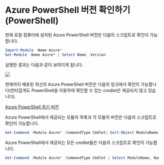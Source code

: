 # Azure PowerShell 버전 확인하기 (PowerShell)

현재 로컬 컴퓨터에 설치된 Azure PowerShell 버전은 다음의 스크립트로 확인이 가능합니다.

```powershell
Import-Module -Name Azure*
Get-Module -Name Azure* | Select Name, Version
```
실행한 결과는 다음과 같이 보여지게 됩니다.

![](https://jyseongfileshare.blob.core.windows.net/images/version-01.png)

현재까지 배포된 최신의 Azure PowerShell 버전은 다음의 링크에서 확인이 가능합니다(안타깝게도 PowerShell을 이용하여 확인할 수 있는 cmdlet은 제공되지 않고 있습니다).

[Azure PowerShell 최신 버전](https://github.com/Azure/azure-powershell/releases)

Azure PowerShell에서 제공되는 모듈의 목록과 각 모듈의 버전은 다음의 스크립트로 확인이 가능합니다.

```powershell
Get-Command -Module Azure* -CommandType Cmdlet| Sort-Object ModuleName| Select ModuleName, Version | Get-Unique -AsString
```

Azure PowerShell에서 제공되는 모든 cmdlet들은 다음의 스크립트로 확인이 가능합니다.

```powershell
Get-Command -Module Azure* -CommandType Cmdlet | Select ModuleName, Name, Verb, Noun | Sort-Object ModuleName, Noun, Verb
```